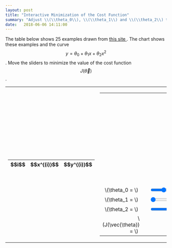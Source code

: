 ```yaml
---
layout: post
title: "Interactive Minimization of the Cost Function"
summary: "Adjust \\(\\theta_0\\), \\(\\theta_1\\) and \\(\\theta_2\\) to minimize the cost function."
date:   2018-06-06 14:11:00
---
```



The table below shows 25 examples drawn from [this
site <i class='fa fa-external-link-alt'></i>](https://newonlinecourses.science.psu.edu/stat501/node/324/). The chart
shows these examples and the curve $$y = \theta_0 + \theta_1x + \theta_2x^2$$. Move the sliders to minimize the value of the cost function
$$J(\vec{\theta})$$.

<table class="table">
  <tr>
    <td>
      <table class="table">
        <thead>
          <tr>
            <th>$$i$$</th>
            <th>$$x^{(i)}$$</th>
            <th>$$y^{(i)}$$</th>
          </tr>
        </thead>
        <tbody id='training-examples'>
        </tbody>
      </table>
    </td>
    <td>
      <table>
        <tr>
          <td colspan="8">
            <svg width="450" height="450">
              <polyline fill="none" stroke="black" stroke-width="4" id="path" />
            </svg>
          </td>
        </tr>
        <tr>
          <td style="text-align: right; height: 30px">\(\theta_0 = \)&nbsp;</td>
          <td id='theta0-out'></td>
          <td colspan="6">
            <div class="slidecontainer">
              <input type="range" min="1" max="100" value="30" class="slider" id="theta0">
            </div>
          </td>
        </tr>
        <tr>
          <td style="text-align: right; height: 30px;">\(\theta_1 = \)&nbsp;</td>
          <td id='theta1-out'></td>
          <td colspan="6" style="">
            <div class="slidecontainer">
              <input type="range" min="1" max="100" value="0" class="slider" id="theta1">
            </div>
          </td>
        </tr>
        <tr>
          <td style="text-align: right; height: 30px">\(\theta_2 = \)&nbsp;</td>
          <td id='theta2-out'></td>
          <td colspan="6">
            <div class="slidecontainer">
              <input type="range" min="1" max="100" value="52" class="slider" id="theta2">
            </div>
          </td>
        </tr>
        <tr>
          <td style="text-align: right; height: 30px;">\(J(\vec{\theta}) = \)&nbsp;</td>
          <td id='j-out' style="width: 100px;"></td>
          <td colspan="6"></td>
        </tr>
      </table>
    </td>
  </tr>
</table>

<script src="https://d3js.org/d3.v5.min.js"></script>

<script type="text/javascript">
  var trainingExamples = [
    { x: 6.6, y: -45.4 },
    { x: 10.1, y: -176.6 },
    { x: 8.9, y: -127.1 },
    { x: 6, y: -31.1 },
    { x: 13.3, y: -366.6 },
    { x: 6.9, y: -53.3 },
    { x: 9, y: -131.1 },
    { x: 12.6, y: -320.9 },
    { x: 10.6, y: -204.8 },
    { x: 10.3, y: -189.2 },
    { x: 14.1, y: -421.2 },
    { x: 8.6, y: -113.1 },
    { x: 14.9, y: -482.3 },
    { x: 6.5, y: -42.9 },
    { x: 9.3, y: -144.8 },
    { x: 5.2, y: -14.2 },
    { x: 10.7, y: -211.3 },
    { x: 7.5, y: -75.4 },
    { x: 14.9, y: -482.7 },
    { x: 12.2, y: -295.6 },
    { x: 8.4, y: -106.5 },
    { x: 7.2, y: -63 },
    { x: 13.2, y: -362.2 },
    { x: 7.1, y: -61 },
    { x: 10.4, y: -194 }
  ]
  var scaleX = d3.scaleLinear().domain([5, 15]).range([30, 440]);
  var scaleY = d3.scaleLinear().domain([-500, -20]).range([430, 30]);
  d3.select('svg')
    .append('g')
    .attr("transform", "translate(0, 430)").call(d3.axisBottom(scaleX));
  d3.select('svg')
    .append('g')
    .attr("transform", "translate(30, 0)").call(d3.axisLeft(scaleY));
  
  d3.select("#training-examples").selectAll("tr").data(trainingExamples).enter()
    .append("tr").html(function (ex, i) { 
      return "<td>" + (i + 1) + "</td><td>" + ex.x + "</td><td>" + ex.y + "</td>"; 
    });

  d3.select("svg").selectAll("circle").data(trainingExamples).enter()
    .append("circle").attr("cx", function (d) { return scaleX(d.x); })
    .attr("cy", function (d) { return scaleY(d.y); }).attr("r", 2)
    theta = [
      parseFloat($("#theta0").attr("value")) - 50,
      parseFloat($("#theta1").attr("value")) - 50,
      parseFloat($("#theta2").attr("value")) - 50      
    ] 
  
    function loss(theta) {
      sum = 0.0;
      $.map(trainingExamples, function (ex) {
        sum += (theta[0] + theta[1] * ex.x + theta[2] * (ex.x ** 2) - ex.y) ** 2;
      });
      return 0.5 * sum;
    }
    
    function generatePath(theta) {
      path = "";
      for (x = 5; x < 15; x += 0.1) {
        y = theta[0] + theta[1] * x + theta[2] * (x ** 2);
        path += scaleX(x) + "," + scaleY(y) + " ";
      }
      return path;
    }

    function updatePath(theta) {
      $('#theta0-out').html(theta[0]);
      $('#theta1-out').html(theta[1]);
      $('#theta2-out').html(theta[2]);
      $('#j-out').html((loss(theta) + "").slice(0, 7));
      $('#path').attr("points", generatePath(theta));
    }
  
    updatePath(theta)
    
    document.getElementById("theta0").oninput = function () {
      theta[0] = parseFloat(this.value) - 50;
      updatePath(theta);
    }
    document.getElementById("theta1").oninput = function () {
      theta[1] = parseFloat(this.value) - 50;
      updatePath(theta);
    }
    document.getElementById("theta2").oninput = function () {
      theta[2] = parseFloat(this.value) - 50;
      updatePath(theta);
    }
  
</script>